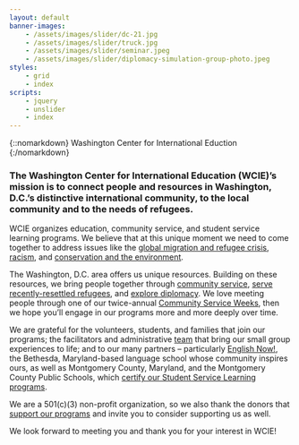 ```yaml
---
layout: default
banner-images:
    - /assets/images/slider/dc-21.jpg
    - /assets/images/slider/truck.jpg
    - /assets/images/slider/seminar.jpeg
    - /assets/images/slider/diplomacy-simulation-group-photo.jpeg
styles:
    - grid
    - index
scripts:
    - jquery
    - unslider
    - index
---
```

{::nomarkdown}
<span class="callout site-title"><span class="line">Washington Center <span class="emphasized">for</span></span> <span class="line">International</span> <span class="line">Eduction</span></span>
{:/nomarkdown}

### The Washington Center for International Education (WCIE)’s mission is to connect people and resources in Washington, D.C.’s distinctive international community, to the local community and to the needs of refugees.

WCIE organizes education, community service, and student service learning programs. We believe that at this unique moment we need to come together to address issues like the [global migration and refugee crisis](/student-service-learning/youth-facing-the-global-refugee-and-migration-crisis), [racism](/student-service-learning/youth-facing-racism), and [conservation and the environment](/student-service-learning/youth-facing-the-global-freshwater-crisis).

The Washington, D.C. area offers us unique resources. Building on these resources, we bring people together through [community service](/community-service), [serve recently-resettled refugees](/community-service/refugee-resettlement), and [explore diplomacy](/exploring-diplomacy). We love meeting people through one of our twice-annual [Community Service Weeks](/community-service/community-service-weeks), then we hope you’ll engage in our programs more and more deeply over time.

We are grateful for the volunteers, students, and families that join our programs; the facilitators and administrative [team](/team) that bring our small group experiences to life; and to our many partners – particularly [English Now!](http://english-now.com), the Bethesda, Maryland-based language school whose community inspires ours, as well as Montgomery County, Maryland, and the Montgomery County Public Schools, which [certify our Student Service Learning programs](https://montgomerycountymd.galaxydigital.com/agency/detail/?agency_id=92808).

We are a 501(c)(3) non-profit organization, so we also thank the donors that [support our programs](/support) and invite you to consider supporting us as well.

We look forward to meeting you and thank you for your interest in WCIE!
